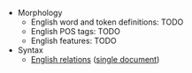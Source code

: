 * Morphology
  * English word and token definitions: TODO
  * English POS tags: TODO
  * English features: TODO
* Syntax
  * [English relations](en-dep-index.html) ([single document](en-dep-all.html))
